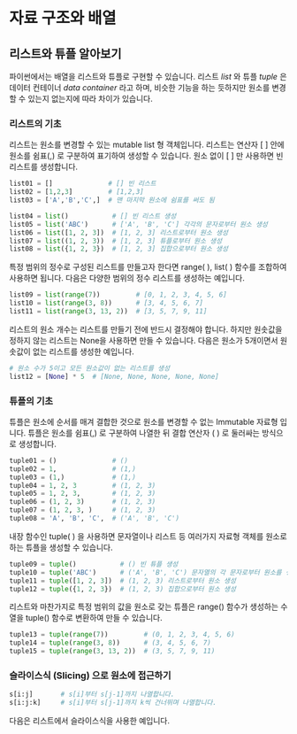 # 자료 구조와 배열

## 리스트와 튜플 알아보기

파이썬에서는 배열을 리스트와 튜플로 구현할 수 있습니다. 리스트 *list* 와 튜플 *tuple* 은 데이터 컨테이너 *data container* 라고 하며, 비슷한 기능을 하는 듯하지만 원소를 변경할 수 있는지 없는지에 따라 차이가 있습니다. 

### 리스트의 기초

리스트는 원소를 변경할 수 있는 mutable list 형 객체입니다. 리스트는 연산자 [ ] 안에 원소를 쉼표(,) 로 구분하여 표기하여 생성할 수 있습니다. 원소 없이 [ ] 만 사용하면 빈 리스트를 생성합니다. 

```python
list01 = []              # [] 빈 리스트
list02 = [1,2,3]         # [1,2,3]
list03 = ['A','B','C',]  # 맨 마지막 원소에 쉼표를 써도 됨
```

```python
list04 = list()           # [] 빈 리스트 생성
list05 = list('ABC')      # ['A', 'B', 'C'] 각각의 문자로부터 원소 생성
list06 = list([1, 2, 3])  # [1, 2, 3] 리스트로부터 원소 생성
list07 = list((1, 2, 3))  # [1, 2, 3] 튜플로부터 원소 생성
list08 = list({1, 2, 3})  # [1, 2, 3] 집합으로부터 원소 생성
```

특정 범위의 정수로 구성된 리스트를 만들고자 한다면 range( ), list( ) 함수를 조합하여 사용하면 됩니다. 다음은 다양한 범위의 정수 리스트를 생성하는 예입니다.

```python
list09 = list(range(7))         # [0, 1, 2, 3, 4, 5, 6]
list10 = list(range(3, 8))      # [3, 4, 5, 6, 7]
list11 = list(range(3, 13, 2))  # [3, 5, 7, 9, 11]
```

리스트의 원소 개수는 리스트를 만들기 전에 반드시 결정해야 합니다. 하지만 원솟값을 정하지 않는 리스트는 None을 사용하면 만들 수 있습니다. 다음은 원소가 5개이면서 원솟값이 없는 리스트를 생성한 예입니다.

```python
# 원소 수가 5이고 모든 원소값이 없는 리스트를 생성
list12 = [None] * 5  # [None, None, None, None, None]
```

### 튜플의 기초

튜플은 원소에 순서를 매겨 결합한 것으로 원소를 변경할 수 없는 Immutable 자료형 입니다. 튜플은 원소를 쉼표(,) 로 구분하여 나열한 뒤 결합 연산자 ( ) 로 둘러싸는 방식으로 생성합니다. 

```python
tuple01 = ()              # ()
tuple02 = 1,              # (1,)
tuple03 = (1,)            # (1,)
tuple04 = 1, 2, 3         # (1, 2, 3)
tuple05 = 1, 2, 3,        # (1, 2, 3)
tuple06 = (1, 2, 3)       # (1, 2, 3)
tuple07 = (1, 2, 3, )     # (1, 2, 3)
tuple08 = 'A', 'B', 'C',  # ('A', 'B', 'C')
```

내장 함수인 tuple( ) 을 사용하면 문자열이나 리스트 등 여러가지 자료형 객체를 원소로 하는 튜플을 생성할 수 있습니다. 

```python
tuple09 = tuple()           # () 빈 튜플 생성
tuple10 = tuple('ABC')      # ('A', 'B', 'C') 문자열의 각 문자로부터 원소를 생성
tuple11 = tuple([1, 2, 3])  # (1, 2, 3) 리스트로부터 원소 생성
tuple12 = tuple({1, 2, 3})  # (1, 2, 3) 집합으로부터 원소 생성
```

리스트와 마찬가지로 특정 범위의 값을 원소로 갖는 튜플은 range() 함수가 생성하는 수열을 tuple() 함수로 변환하여 만들 수 있습니다. 

```python
tuple13 = tuple(range(7))         # (0, 1, 2, 3, 4, 5, 6)
tuple14 = tuple(range(3, 8))      # (3, 4, 5, 6, 7)
tuple15 = tuple(range(3, 13, 2))  # (3, 5, 7, 9, 11)
```

### 슬라이스식 (Slicing) 으로 원소에 접근하기

```python
s[i:j]       # s[i]부터 s[j-1]까지 나열합니다.
s[i:j:k]     # s[i]부터 s[j-1]까지 k씩 건너뛰며 나열합니다. 
```

다음은 리스트에서 슬라이스식을 사용한 예입니다.